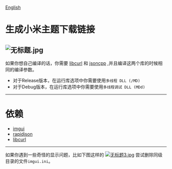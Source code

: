 [English](readme.md)

# 生成小米主题下载链接
![无标题.jpg](https://i.loli.net/2018/10/14/5bc2a84dd61cf.jpg)
-----
如果你想自己编译的话，你需要 [libcurl](https://curl.haxx.se/download.html) 和 [jsoncpp](https://github.com/open-source-parsers/jsoncpp) ,并且编译这两个库的时候相同的编译参数。
 - 对于Release版本，在运行库选项中你需要使用`多线程 DLL (/MD)`
 - 对于Debug版本，在运行库选项中你需要使用`多线程调试 DLL (MDd)`

-----
# 依赖
 - [imgui](https://github.com/ocornut/imgui)
 - [rapidjson](https://github.com/Tencent/rapidjson)
 - [libcurl](https://curl.haxx.se/download.html)

 -----
 如果你遇到一些奇怪的显示问题，比如下图这样的
 [![无标题3.jpg](https://i.loli.net/2018/08/20/5b7ad04a38da3.jpg)](https://i.loli.net/2018/08/20/5b7ad04a38da3.jpg)
尝试删除同级目录的文件`imgui.ini`。